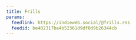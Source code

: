 ```yaml
---
title: Frills
params:
  feedlink: https://indieweb.social/@frills.rss
  feedid: be402317ba4b52361d9df0d9b26344cb
---
```

